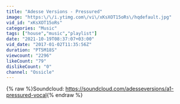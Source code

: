 ```yaml
---
title: "Adesse Versions - Pressured"
image: "https:\/\/i.ytimg.com\/vi\/xKsXOT15oRs\/hqdefault.jpg"
vid_id: "xKsXOT15oRs"
categories: "Music"
tags: ["house","music","playlist"]
date: "2021-10-19T08:37:07+03:00"
vid_date: "2017-01-02T11:35:56Z"
duration: "PT5M18S"
viewcount: "2296"
likeCount: "79"
dislikeCount: "0"
channel: "Ossicle"
---
```

{% raw %}Soundcloud: <a rel="nofollow" target="blank" href="https://soundcloud.com/adesseversions/a1-pressured-vocal">https://soundcloud.com/adesseversions/a1-pressured-vocal</a>{% endraw %}
